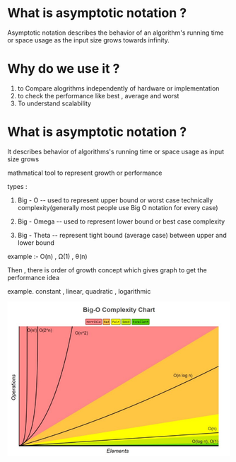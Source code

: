 # What is asymptotic notation ? 
Asymptotic notation describes the behavior of an algorithm's running time or space usage as the input size grows towards infinity.

# Why do we use it ? 
1. to Compare alogrithms independently of hardware or implementation
2. to check the performance like best , average and worst
3. To understand scalability

# What is asymptotic notation ?

It describes behavior of algorithms's running time or space usage as input size grows 

mathmatical tool to represent growth or performance 

types  :
1. Big - O -- used to represent upper bound or worst case technically complexity(generally most people use Big O notation for every case) 

2. Big - Omega -- used to represent lower bound or best case complexity

3. Big - Theta -- represent tight bound (average case) between upper and lower bound

example :- O(n) , Ω(1) , θ(n)

Then , there is order of growth concept which gives graph to get the performance idea

example. constant , linear, quadratic , logarithmic

![alt text](image.png)

